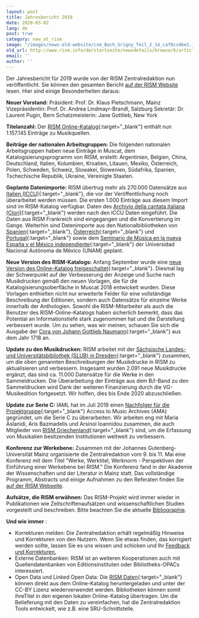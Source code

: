 ```yaml
---
layout: post
title: Jahresbericht 2019
date: 2020-03-02
lang: de
post: true
category: new_at_rism
image: "/images/news-old-website/csm_Bach_Grigny_Teil_2_14_caf0cc46e1.jpg"
old_url: http://www.rism.info/de/startseite/newsdetails/browse/6/article/64/the-2019-annual-report.html
email: ''
author: ''
---
```


Der Jahresbericht für 2019 wurde von der RISM Zentralredaktion nun veröffentlicht. Sie können den gesamten Bericht [auf der RISM Website](/publications/annual-reports/2019.html) lesen. Hier sind einige Besonderheiten daraus:

**Neuer Vorstand:**
Präsident: Prof. Dr. Klaus Pietschmann, Mainz
Vizepräsidentin: Prof. Dr. Andrea Lindmayr-Brandl, Salzburg
Sekretär: Dr. Laurent Pugin, Bern
Schatzmeisterin: Jane Gottlieb, New York

**Titelanzahl:** Der [RISM Online-Katalog](https://opac.rism.info/index.php?id=4){:target="_blank"} enthält nun 1.157.145 Einträge zu Musikquellen.

**Beiträge der nationalen Arbeitsgruppen:** Die folgenden nationalen Arbeitsgruppen haben neue Einträge in Muscat, dem Katalogisierungsprogramm von RISM, erstellt: Argentinien, Belgien, China, Deutschland, Italien, Kolumbien, Kroatien, Litauen, Mexiko, Österreich, Polen, Schweden, Schweiz, Slowakei, Slowenien, Südafrika, Spanien, Tschechische Republik, Ukraine, Vereinigte Staaten.

**Geplante Datenimporte:** RISM übertrug mehr als 270.000 Datensätze aus [Italien (ICCU)](http://www.sbn.it/opacsbn/opac/iccu/musica.jsp){:target="_blank"}, die vor der Veröffentlichung noch überarbeitet werden müssen. Die ersten 1.000 Einträge aus diesem Import sind im RISM-Katalog verfügbar. Daten des [Archivio della cantata italiana (Clori)](http://cantataitaliana.it/){:target="_blank"} werden nach den ICCU Daten eingeführt. Die Daten aus RISM Frankreich sind eingegangen und die Konvertierung im Gange. Weiterhin sind Datenimporte aus den Nationalbibliotheken von [Spanien](http://www.bne.es/es/Inicio/index.html){:target="_blank"}, [Österreich](https://www.onb.ac.at/){:target="_blank"} und [Portugal](http://www.bnportugal.gov.pt/index.php?lang=en){:target="_blank"} sowie dem [Seminario de Música en la nueva España y el México independiente](http://www.musicat.unam.mx/){:target="_blank"} der Universidad Nacional Autónoma de México (UNAM) geplant.

**Neue Version des RISM-Katalogs:** Anfang September wurde eine [neue Version des Online-Katalog freigeschaltet](/rism_online_catalog/2019/09/09/2019-upgrade-of-the-rism-catalog.html){:target="_blank"}. Diesmal lag der Schwerpunkt auf der Verbesserung der Anzeige und Suche nach Musikdrucken gemäß den neuen Vorlagen, die für die Katalogisierungsoberfläche in Muscat 2018 entwickelt wurden. Diese Vorlagen enthielten nicht nur erweiterte Felder für eine vollständige Beschreibung der Editionen, sondern auch Datensätze für einzelne Werke innerhalb der Anthologien. Sowohl die RISM-Mitarbeiter als auch die Benutzer des RISM-Online-Katalogs haben sicherlich bemerkt, dass das Potential an Informationstiefe stark zugenommen hat und die Darstellung verbessert wurde. Um zu sehen, was wir meinen, schauen Sie sich die Ausgabe der [Cora von Johann Gottlieb Naumann](https://opac.rism.info/search?id=990046739&View=rism){:target="_blank"} aus dem Jahr 1718 an.

**Update zu den Musikdrucken:** RISM arbeitet mit der [Sächsische Landes- und Universitätsbibliothek (SLUB) in Dresden](https://www.slub-dresden.de/startseite/){:target="_blank"} zusammen, um die oben genannten Beschreibungen der Musikdrucke in RISM zu aktualisieren und verbessern. Insgesamt wurden 2.091 neue Musikdrucke ergänzt, das sind ca. 11.000 Datensätze für die Werke in den Sammeldrucken. Die Überarbeitung der Einträge aus dem B/I-Band zu den Sammeldrucken wird Dank der weiteren Finanzierung durch die VG-Musikedition fortgesetzt. Wir hoffen, dies bis Ende 2020 abzuschließen.

**Update zur Serie C:** IAML hat im Juli 2019 einen [Nachfolger für die Projektgruppe](/new_at_rism/2019/09/23/launch-of-project-group-on-rism-series-c.html){:target="_blank"} Access to Music Archives (AMA) gegründet, um die Serie C zu überarbeiten. Wir arbeiten eng mit Maria Aslanidi, Aris Bazmadelis und Arsinoi Ioannidou zusammen, die auch Mitglieder von [RISM Griechenland](/new_at_rism/2018/04/03/byzantine-music-archives-join-muscat.html){:target="_blank"} sind, um die Erfassung von Musikalien besitzenden Institutionen weltweit zu verbessern.

**Konferenz zur Werkebene:**
Zusammen mit der Johannes Gutenberg-Universität Mainz organisierte die Zentralredaktion vom 9. bis 11. Mai eine Konferenz mit dem Titel "Werke, Werktitel, Werknorm - Perspektiven der Einführung einer Werkebene bei RISM." Die Konferenz fand in der Akademie der Wissenschaften und der Literatur in Mainz statt. Das vollständige Programm, Abstracts und einige Aufnahmen zu den Referaten finden Sie [auf der RISM Webseite](/publications/conferences/work-level-2019.html).

**Aufsätze, die RISM erwähnen:** Das RISM-Projekt wird immer wieder in Publikationen wie Zeitschriftenaufsätzen und wissenschaftlichen Studien vorgestellt und beschreiben. Bitte beachten Sie die aktuelle [Bibliographie](/publications/bibliography.html).

**Und wie immer** :

- Korrekturen melden: Die Zentralredaktion erhält regelmäßig Hinweise und Korrekturen von den Nutzern. Wenn Sie etwas finden, das korrigiert werden sollte, lassen Sie es uns wissen und schicken und Ihr [Feedback und Korrekturen.](http://www.rism.info/en/service/feedback.html#c2895)
- Externe Datenbanken: RISM ist an weiteren Kooperationen auch mit Quellendatenbanken von Editionsinsti­tuten oder Bibliotheks-OPACs interessiert.
- Open Data und Linked Open Data: Die [RISM Daten](https://opac.rism.info/index.php?id=10&L=0){:target="_blank"} können direkt aus dem Online-Katalog heruntergeladen und unter der CC-BY Lizenz wiederverwendet werden. Bibliotheken können somit ihreTitel in den eigenen lokalen Online-Katalog übertragen. Um die Belieferung mit den Daten zu vereinfachen, hat die Zentralredaktion Tools entwickelt, wie z.B. eine SRU-Schnittstelle.